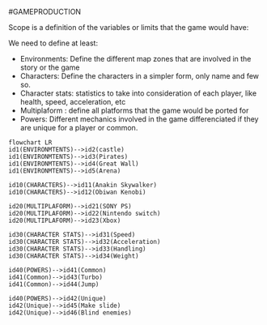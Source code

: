 #GAMEPRODUCTION 


Scope is a definition of the variables or limits that the game would have: 

We need to define at least: 

* Environments: Define the different map zones that are involved in the story or the game
* Characters: Define the characters in a simpler form, only name and few so. 
* Character stats: statistics to take into consideration of each player, like health, speed, acceleration, etc
* Multiplaform : define all platforms that the game would be ported for
* Powers: Different mechanics involved in the game differenciated if they are unique for a player or common. 

```mermaid
flowchart LR
id1(ENVIRONMTENTS)-->id2(castle)
id1(ENVIRONMTENTS)-->id3(Pirates)
id1(ENVIRONMTENTS)-->id4(Great Wall)
id1(ENVIRONMTENTS)-->id5(Arena)

id10(CHARACTERS)-->id11(Anakin Skywalker)
id10(CHARACTERS)-->id12(Obiwan Kenobi)

id20(MULTIPLAFORM)-->id21(SONY PS)
id20(MULTIPLAFORM)-->id22(Nintendo switch)
id20(MULTIPLAFORM)-->id23(Xbox)

id30(CHARACTER STATS)-->id31(Speed)
id30(CHARACTER STATS)-->id32(Acceleration)
id30(CHARACTER STATS)-->id33(Handling)
id30(CHARACTER STATS)-->id34(Weight)

id40(POWERS)-->id41(Common)
id41(Common)-->id43(Turbo)
id41(Common)-->id44(Jump)

id40(POWERS)-->id42(Unique)
id42(Unique)-->id45(Make slide)
id42(Unique)-->id46(Blind enemies)
```




